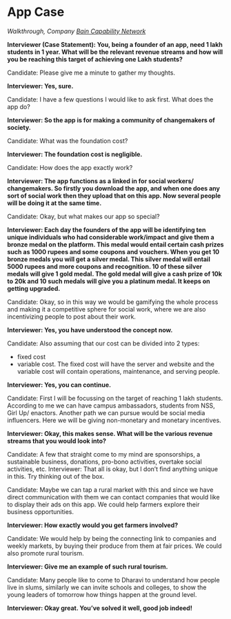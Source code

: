 # App Case

_Walkthrough, Company [Bain Capability Network](/)_

**Interviewer (Case Statement): You, being a founder of an app, need 1 lakh students in 1 year. What will be the relevant revenue streams and how will you be reaching this target of achieving one Lakh students?**

Candidate: Please give me a minute to gather my thoughts.

**Interviewer: Yes, sure.**

Candidate: I have a few questions I would like to ask first. What does the app do?

**Interviewer: So the app is for making a community of changemakers of society.**

Candidate: What was the foundation cost?

**Interviewer: The foundation cost is negligible.**

Candidate: How does the app exactly work?

**Interviewer: The app functions as a linked in for social workers/ changemakers. So firstly you download the app, and when one does any sort of social work then they upload that on this app. Now several people will be doing it at the same time.**

Candidate: Okay, but what makes our app so special?

**Interviewer: Each day the founders of the app will be identifying ten unique individuals who had considerable work/impact and give them a bronze medal on the platform. This medal would entail certain cash prizes such as 1000 rupees and some coupons and vouchers. When you get 10 bronze medals you will get a silver medal. This silver medal will entail 5000 rupees and more coupons and recognition. 10 of these silver medals will give 1 gold medal. The gold medal will give a cash prize of 10k to 20k and 10 such medals will give you a platinum medal. It keeps on getting upgraded.**

Candidate: Okay, so in this way we would be gamifying the whole process and making it a competitive sphere for social work, where we are also incentivizing people to post about their work.

**Interviewer: Yes, you have understood the concept now.**

Candidate: Also assuming that our cost can be divided into 2 types:

- fixed cost
- variable cost.
  The fixed cost will have the server and website and the variable cost will contain operations, maintenance, and serving people.

**Interviewer: Yes, you can continue.**

Candidate: First I will be focussing on the target of reaching 1 lakh students.
According to me we can have campus ambassadors, students from NSS, Girl Up/ enactors. Another path we can pursue would be social media influencers. Here we will be giving non-monetary and
monetary incentives.

**Interviewer: Okay, this makes sense. What will be the various revenue streams that you would look into?**

Candidate: A few that straight come to my mind are sponsorships, a sustainable business, donations, pro-bono activities, overtake social activities, etc.
Interviewer: That all is okay, but I don’t find anything unique in this. Try thinking out of the box.

Candidate: Maybe we can tap a rural market with this and since we have direct communication with them we can contact companies that would like to display their ads on this app. We could help farmers explore their business opportunities.

**Interviewer: How exactly would you get farmers involved?**

Candidate: We would help by being the connecting link to companies and weekly markets, by buying their produce from them at fair prices. We could also promote rural tourism.

**Interviewer: Give me an example of such rural tourism.**

Candidate: Many people like to come to Dharavi to understand how people live in slums, similarly we can invite schools and colleges, to show the young leaders of tomorrow how things happen at the ground level.

**Interviewer: Okay great. You’ve solved it well, good job indeed!**
